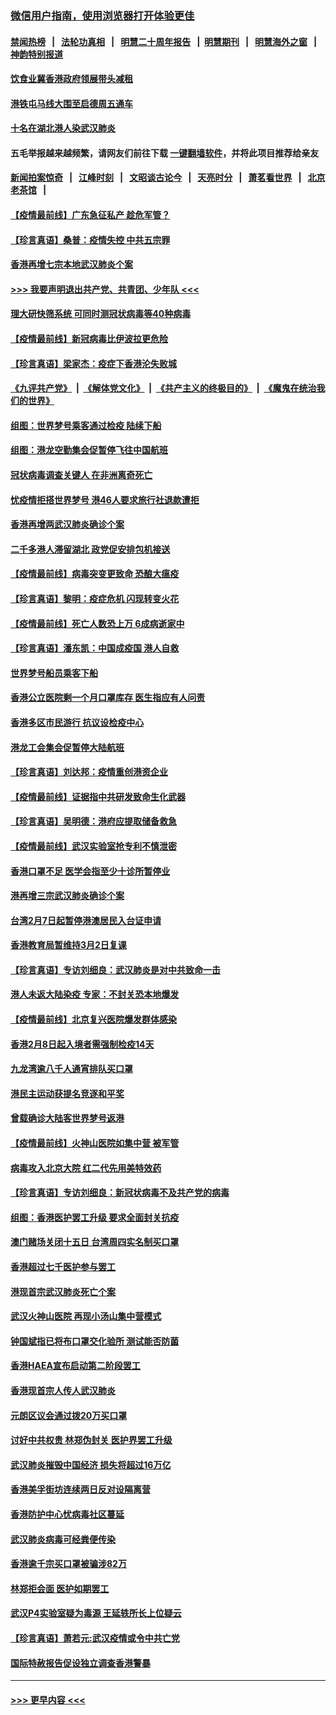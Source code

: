 ### [微信用户指南，使用浏览器打开体验更佳](https://github.com/gfw-breaker/banned-news1/blob/master/indexes/wechat-guide.md?t=0)
#### [禁闻热榜](热点新闻.md?t=0)  &nbsp;&nbsp;|&nbsp;&nbsp; [法轮功真相](https://github.com/gfw-breaker/truth/blob/master/README.md?t=0) &nbsp;&nbsp;|&nbsp;&nbsp; [明慧二十周年报告](https://github.com/gfw-breaker/mh-reports/blob/master/README.md?t=0) &nbsp;&nbsp;|&nbsp;&nbsp;[明慧期刊](https://github.com/gfw-breaker/mh-qikan) &nbsp;&nbsp;|&nbsp;&nbsp; [明慧海外之窗](https://github.com/gfw-breaker/mh-news/blob/master/README.md?t=0) &nbsp;&nbsp;|&nbsp;&nbsp; [神韵特别报道](https://github.com/gfw-breaker/mh-news/blob/master/shenyun.md?t=0)
#### [饮食业冀香港政府领展带头减租](../pages/nsc415/n11864876.md?t=02131102) 
#### [港铁屯马线大围至启德周五通车](../pages/nsc415/n11864842.md?t=02131102) 
#### [十名在湖北港人染武汉肺炎](../pages/nsc415/n11864807.md?t=02131102) 
#### 五毛举报越来越频繁，请网友们前往下载 [一键翻墙软件](https://github.com/gfw-breaker/ssr-accounts)，并将此项目推荐给亲友
#### [新闻拍案惊奇](https://github.com/gfw-breaker/banned-news1/blob/master/pages/link4.md) &nbsp;&nbsp;|&nbsp;&nbsp; [江峰时刻](https://github.com/gfw-breaker/banned-news1/blob/master/pages/link4.md) &nbsp;&nbsp;|&nbsp;&nbsp; [文昭谈古论今](https://github.com/gfw-breaker/banned-news1/blob/master/pages/link4.md) &nbsp;&nbsp;|&nbsp;&nbsp; [天亮时分](https://github.com/gfw-breaker/banned-news1/blob/master/pages/link4.md) &nbsp;&nbsp;|&nbsp;&nbsp; [萧茗看世界](https://github.com/gfw-breaker/banned-news1/blob/master/pages/link4.md) &nbsp;&nbsp;|&nbsp;&nbsp; [北京老茶馆](https://github.com/gfw-breaker/banned-news1/blob/master/pages/link4.md) &nbsp;&nbsp;|&nbsp;&nbsp; 
#### [【疫情最前线】广东急征私产 趁危军管？](../pages/nsc415/n11864205.md?t=02131102) 
#### [【珍言真语】桑普：疫情失控 中共五宗罪](../pages/nsc415/n11864157.md?t=02131102) 
#### [香港再增七宗本地武汉肺炎个案](../pages/nsc415/n11862405.md?t=02131102) 
#### [>>> 我要声明退出共产党、共青团、少年队 <<<](https://github.com/begood0513/goodnews/blob/master/quit/letter.md) 
#### [理大研快筛系统 可同时测冠状病毒等40种病毒](../pages/nsc415/n11862376.md?t=02131102) 
#### [【疫情最前线】新冠病毒比伊波拉更危险](../pages/nsc415/n11862199.md?t=02131102) 
#### [【珍言真语】梁家杰：疫症下香港沦失败城](../pages/nsc415/n11861588.md?t=02131102) 
#### [《九评共产党》](https://github.com/begood0513/9ping.md/blob/master/README.md) &nbsp;|&nbsp; [《解体党文化》](../../../../jtdwh.md/blob/master/README.md)  &nbsp;|&nbsp; [《共产主义的终极目的》](../../../../gczydzjmd.md/blob/master/README.md) &nbsp;|&nbsp; [《魔鬼在统治我们的世界》](../../../../mgztzwmdsj.md/blob/master/README.md) 
#### [组图：世界梦号乘客通过检疫 陆续下船](../pages/nsc415/n11858302.md?t=02131102) 
#### [组图：港龙空勤集会促暂停飞往中国航班](../pages/nsc415/n11858190.md?t=02131102) 
#### [冠状病毒调查关键人 在非洲离奇死亡](../pages/nsc415/n11859798.md?t=02131102) 
#### [忧疫情拒搭世界梦号 港46人要求旅行社退款遭拒](../pages/nsc415/n11859849.md?t=02131102) 
#### [香港再增两武汉肺炎确诊个案](../pages/nsc415/n11859833.md?t=02131102) 
#### [二千多港人滞留湖北 政党促安排包机接送](../pages/nsc415/n11859831.md?t=02131102) 
#### [【疫情最前线】病毒突变更致命 恐酿大瘟疫](../pages/nsc415/n11859604.md?t=02131102) 
#### [【珍言真语】黎明：疫症危机 闪现转变火花](../pages/nsc415/n11859199.md?t=02131102) 
#### [【疫情最前线】死亡人数恐上万 6成病逝家中](../pages/nsc415/n11856687.md?t=02131102) 
#### [【珍言真语】潘东凯：中国成疫国 港人自救](../pages/nsc415/n11856962.md?t=02131102) 
#### [世界梦号船员乘客下船](../pages/nsc415/n11856883.md?t=02131102) 
#### [香港公立医院剩一个月口罩库存 医生指应有人问责](../pages/nsc415/n11856875.md?t=02131102) 
#### [香港多区市民游行 抗议设检疫中心](../pages/nsc415/n11856866.md?t=02131102) 
#### [港龙工会集会促暂停大陆航班](../pages/nsc415/n11856840.md?t=02131102) 
#### [【珍言真语】刘达邦：疫情重创港资企业](../pages/nsc415/n11854274.md?t=02131102) 
#### [【疫情最前线】证据指中共研发致命生化武器](../pages/nsc415/n11853087.md?t=02131102) 
#### [【珍言真语】吴明德：港府应提取储备救急](../pages/nsc415/n11852734.md?t=02131102) 
#### [【疫情最前线】武汉实验室抢专利不慎泄密](../pages/nsc415/n11850310.md?t=02131102) 
#### [香港口罩不足 医学会指至少十诊所暂停业](../pages/nsc415/n11850301.md?t=02131102) 
#### [港再增三宗武汉肺炎确诊个案](../pages/nsc415/n11850328.md?t=02131102) 
#### [台湾2月7日起暂停港澳居民入台证申请](../pages/nsc415/n11850304.md?t=02131102) 
#### [香港教育局暂维持3月2日复课](../pages/nsc415/n11850260.md?t=02131102) 
#### [【珍言真语】专访刘细良：武汉肺炎是对中共致命一击](../pages/nsc415/n11849934.md?t=02131102) 
#### [港人未返大陆染疫 专家：不封关恐本地爆发](../pages/nsc415/n11848021.md?t=02131102) 
#### [【疫情最前线】北京复兴医院爆发群体感染](../pages/nsc415/n11847626.md?t=02131102) 
#### [香港2月8日起入境者需强制检疫14天](../pages/nsc415/n11847658.md?t=02131102) 
#### [九龙湾逾八千人通宵排队买口罩](../pages/nsc415/n11847647.md?t=02131102) 
#### [港民主运动获提名竞逐和平奖](../pages/nsc415/n11847633.md?t=02131102) 
#### [曾载确诊大陆客世界梦号返港](../pages/nsc415/n11847608.md?t=02131102) 
#### [【疫情最前线】火神山医院如集中营 被军管](../pages/nsc415/n11847524.md?t=02131102) 
#### [病毒攻入北京大院 红二代先用美特效药](../pages/nsc415/n11847427.md?t=02131102) 
#### [【珍言真语】专访刘细良：新冠状病毒不及共产党的病毒](../pages/nsc415/n11847164.md?t=02131102) 
#### [组图：香港医护罢工升级 要求全面封关抗疫](../pages/nsc415/n11844107.md?t=02131102) 
#### [澳门赌场关闭十五日 台湾周四实名制买口罩](../pages/nsc415/n11845083.md?t=02131102) 
#### [香港超过七千医护参与罢工](../pages/nsc415/n11845051.md?t=02131102) 
#### [港现首宗武汉肺炎死亡个案](../pages/nsc415/n11844998.md?t=02131102) 
#### [武汉火神山医院 再现小汤山集中营模式](../pages/nsc415/n11844763.md?t=02131102) 
#### [钟国斌指已将布口罩交化验所 测试能否防菌](../pages/nsc415/n11842783.md?t=02131102) 
#### [香港HAEA宣布启动第二阶段罢工](../pages/nsc415/n11842723.md?t=02131102) 
#### [香港现首宗人传人武汉肺炎](../pages/nsc415/n11842766.md?t=02131102) 
#### [元朗区议会通过拨20万买口罩](../pages/nsc415/n11842754.md?t=02131102) 
#### [讨好中共权贵 林郑伪封关 医护界罢工升级](../pages/nsc415/n11842359.md?t=02131102) 
#### [武汉肺炎摧毁中国经济 损失将超过16万亿](../pages/nsc415/n11839723.md?t=02131102) 
#### [香港美孚街坊连续两日反对设隔离营](../pages/nsc415/n11839962.md?t=02131102) 
#### [香港防护中心忧病毒社区蔓延](../pages/nsc415/n11839933.md?t=02131102) 
#### [武汉肺炎病毒可经粪便传染](../pages/nsc415/n11839939.md?t=02131102) 
#### [香港逾千宗买口罩被骗涉82万](../pages/nsc415/n11839914.md?t=02131102) 
#### [林郑拒会面 医护如期罢工](../pages/nsc415/n11839892.md?t=02131102) 
#### [武汉P4实验室疑为毒源 王延轶所长上位疑云](../pages/nsc415/n11835543.md?t=02131102) 
#### [【珍言真语】萧若元:武汉疫情或令中共亡党](../pages/nsc415/n11829394.md?t=02131102) 
#### [国际特赦报告促设独立调查香港警暴](../pages/nsc415/n11833845.md?t=02131102) 

----
#### [ >>> 更早内容 <<< ](../indexes/nsc415-earlier.md)
